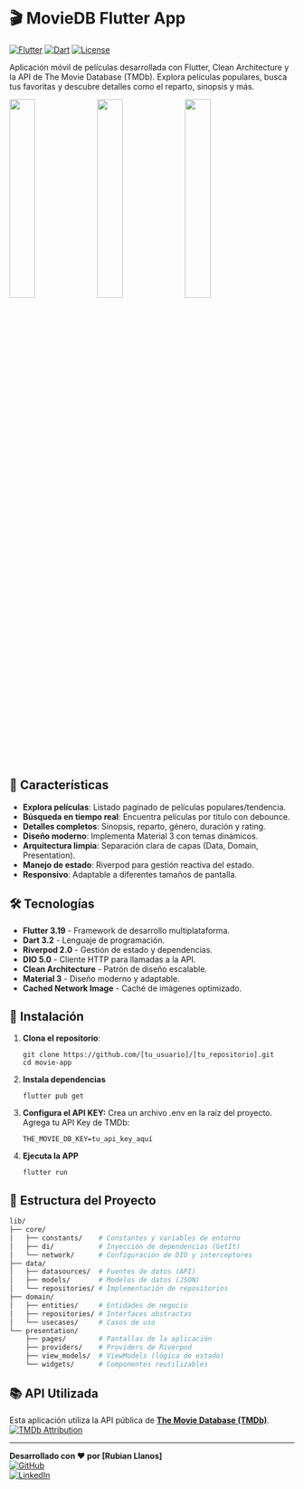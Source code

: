 # 🎬 MovieDB Flutter App

[![Flutter](https://img.shields.io/badge/Flutter-3.19-blue?logo=flutter)](https://flutter.dev)
[![Dart](https://img.shields.io/badge/Dart-3.2-blue?logo=dart)](https://dart.dev)
[![License](https://img.shields.io/badge/License-MIT-green)](https://opensource.org/licenses/MIT)

Aplicación móvil de películas desarrollada con Flutter, Clean Architecture y la API de The Movie Database (TMDb). Explora películas populares, busca tus favoritas y descubre detalles como el reparto, sinopsis y más.

<p>
  <img src="https://raw.githubusercontent.com/[tu_usuario]/[tu_repositorio]/main/screenshots/home.png" width="30%">
  <img src="https://raw.githubusercontent.com/[tu_usuario]/[tu_repositorio]/main/screenshots/detail.png" width="30%">
  <img src="https://raw.githubusercontent.com/[tu_usuario]/[tu_repositorio]/main/screenshots/search.png" width="30%">
</p>

## 🌟 Características

- **Explora películas**: Listado paginado de películas populares/tendencia.
- **Búsqueda en tiempo real**: Encuentra películas por título con debounce.
- **Detalles completos**: Sinopsis, reparto, género, duración y rating.
- **Diseño moderno**: Implementa Material 3 con temas dinámicos.
- **Arquitectura limpia**: Separación clara de capas (Data, Domain, Presentation).
- **Manejo de estado**: Riverpod para gestión reactiva del estado.
- **Responsivo**: Adaptable a diferentes tamaños de pantalla.

## 🛠 Tecnologías

- **Flutter 3.19** - Framework de desarrollo multiplataforma.
- **Dart 3.2** - Lenguaje de programación.
- **Riverpod 2.0** - Gestión de estado y dependencias.
- **DIO 5.0** - Cliente HTTP para llamadas a la API.
- **Clean Architecture** - Patrón de diseño escalable.
- **Material 3** - Diseño moderno y adaptable.
- **Cached Network Image** - Caché de imágenes optimizado.

## 🚀 Instalación

1. **Clona el repositorio**:
   ```
   git clone https://github.com/[tu_usuario]/[tu_repositorio].git
   cd movie-app 

2. **Instala dependencias**
    ```   
    flutter pub get

3. **Configura el API KEY:**
    Crea un archivo .env en la raíz del proyecto.
    Agrega tu API Key de TMDb:
    ```
    THE_MOVIE_DB_KEY=tu_api_key_aquí

4. **Ejecuta la APP**
    ```
    flutter run

## 🧩 Estructura del Proyecto
    
```bash
lib/
├── core/
│   ├── constants/    # Constantes y variables de entorno
│   ├── di/           # Inyección de dependencias (GetIt)
│   └── network/      # Configuración de DIO y interceptores
├── data/
│   ├── datasources/  # Fuentes de datos (API)
│   ├── models/       # Modelos de datos (JSON)
│   └── repositories/ # Implementación de repositorios
├── domain/
│   ├── entities/     # Entidades de negocio
│   ├── repositories/ # Interfaces abstractas
│   └── usecases/     # Casos de uso
└── presentation/
    ├── pages/        # Pantallas de la aplicación
    ├── providers/    # Providers de Riverpod
    ├── view_models/  # ViewModels (lógica de estado)
    └── widgets/      # Componentes reutilizables
```

## 📚 API Utilizada

Esta aplicación utiliza la API pública de [**The Movie Database (TMDb)**](https://developers.themoviedb.org/3/getting-started/introduction).  
[![TMDb Attribution](https://img.shields.io/badge/API-TMDb-blue?logo=themoviedatabase)](https://www.themoviedb.org/documentation/api)

---

**Desarrollado con ❤️ por [Rubian Llanos]**  
[![GitHub](https://img.shields.io/badge/GitHub-@tu_usuario-blue?logo=github)](https://github.com/Robencho)  
[![LinkedIn](https://img.shields.io/badge/LinkedIn-Tu_Nombre-blue?logo=linkedin)](https://www.linkedin.com/in/rubian-llanos-a-8b7050113/)